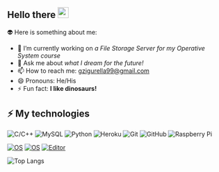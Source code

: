 ## Hello there <img src="https://media.giphy.com/media/hvRJCLFzcasrR4ia7z/giphy.gif" width="25px">

:alien: Here is something about me:

- 🔭 I’m currently working on *a File Storage Server for my Operative System course*
- 💬 Ask me about *what I dream for the future!*
- 📫 How to reach me: gzigurella99@gmail.com
- 😄 Pronouns: He/His
- ⚡ Fun fact: **I like dinosaurs!**

## ⚡ My technologies
![C/C++](https://img.shields.io/badge/-C/C++-00599C?style=flat-square&logo=c)
![MySQL](https://img.shields.io/badge/-MySQL-black?style=flat-square&logo=mysql)
![Python](https://img.shields.io/badge/-Python-black?style=flat-square&logo=Python)
![Heroku](https://img.shields.io/badge/-Heroku-430098?style=flat-square&logo=heroku)
![Git](https://img.shields.io/badge/-Git-black?style=flat-square&logo=git)
![GitHub](https://img.shields.io/badge/-GitHub-181717?style=flat-square&logo=github)
![Raspberry Pi](https://img.shields.io/badge/-Raspberry%20Pi-C51A4A?style=flat-square&logo=Raspberry-Pi)

[![OS](https://img.shields.io/badge/OS-macOS-informational?style=flat-square&logo=apple&logoColor=white)](https://en.wikipedia.org/wiki/MacOS)
[![OS](https://img.shields.io/badge/OS-Linux-informational?style=flat-square&logo=linux&logoColor=white)](https://en.wikipedia.org/wiki/Linux)
[![Editor](https://img.shields.io/badge/Editor-VSCode-blue?style=flat-square&logo=visual-studio-code&logoColor=white)](https://code.visualstudio.com/)

![Top Langs](https://github-readme-stats.vercel.app/api/top-langs/?username=gzigurella&hide=TeX&layout=compact)
